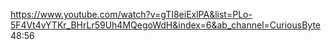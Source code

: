 https://www.youtube.com/watch?v=gTI8eiExlPA&list=PLo-5F4Vt4vYTKr_BHrLr59Uh4MQegoWdH&index=6&ab_channel=CuriousByte
48:56